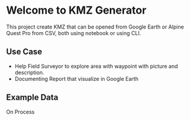 # Welcome to KMZ Generator

This project create KMZ that can be opened from Google Earth or Alpine Quest Pro from CSV, both using notebook or using CLI.

## Use Case

- Help Field Surveyor to explore area with waypoint with picture and description.
- Documenting Report that visualize in Google Earth

## Example Data

On Process
